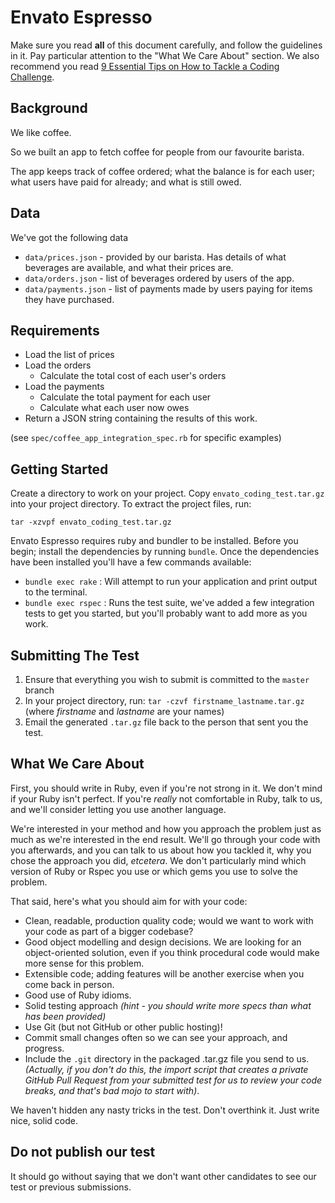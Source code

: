 # Envato Espresso

Make sure you read **all** of this document carefully, and follow the guidelines
in it. Pay particular attention to the "What We Care About" section. We also
recommend you read
[9 Essential Tips on How to Tackle a Coding Challenge](https://www.codementor.io/learn-programming/9-essential-tips-tackle-coding-challenge).

## Background

We like coffee.

So we built an app to fetch coffee for people from our favourite barista.

The app keeps track of coffee ordered; what the balance is for each user; what users have paid for already; and what is still owed.

## Data

We've got the following data

- `data/prices.json` - provided by our barista. Has details of what beverages are available, and what their prices are.
- `data/orders.json` - list of beverages ordered by users of the app.
- `data/payments.json` - list of payments made by users paying for items they have purchased.

## Requirements

- Load the list of prices
- Load the orders
  - Calculate the total cost of each user's orders
- Load the payments
  - Calculate the total payment for each user
  - Calculate what each user now owes
- Return a JSON string containing the results of this work.

(see `spec/coffee_app_integration_spec.rb` for specific examples)

## Getting Started

Create a directory to work on your project. Copy `envato_coding_test.tar.gz` into your project directory. To extract the project files, run:
```
tar -xzvpf envato_coding_test.tar.gz
```

Envato Espresso requires ruby and bundler to be installed. Before you begin; install the dependencies by running `bundle`.
Once the dependencies have been installed you'll have a few commands available:

- `bundle exec rake`  : Will attempt to run your application and print output to the terminal.
- `bundle exec rspec` : Runs the test suite, we've added a few integration tests to get you started, but you'll probably want to add more as you work.

## Submitting The Test

1. Ensure that everything you wish to submit is committed to the `master` branch
1. In your project directory, run: `tar -czvf firstname_lastname.tar.gz` (where _firstname_ and _lastname_ are your names)
1. Email the generated `.tar.gz` file back to the person that sent you the test.

## What We Care About

First, you should write in Ruby, even if you're not strong in it. We don't mind if your Ruby isn't perfect. If you're *really* not comfortable in Ruby, talk to us, and we'll consider letting you use another language.

We're interested in your method and how you approach the problem just as much as we're interested in the end result. We'll go through your code with you afterwards, and you can talk to us about how you tackled it, why you chose the approach you did, _etcetera_. We don't particularly mind which version of Ruby or Rspec you use or which gems you use to solve the problem.

That said, here's what you should aim for with your code:

- Clean, readable, production quality code; would we want to work with your code as part of a bigger codebase?
- Good object modelling and design decisions. We are looking for an object-oriented solution, even if you think procedural code would make more sense for this problem.
- Extensible code; adding features will be another exercise when you come back in person.
- Good use of Ruby idioms.
- Solid testing approach _(hint - you should write more specs than what has been provided)_
- Use Git (but not GitHub or other public hosting)!
 - Commit small changes often so we can see your approach, and progress.
 - Include the `.git` directory in the packaged .tar.gz file you send to us.
   _(Actually, if you don't do this, the import script that creates a *private*
   GitHub Pull Request from your submitted test for us to review your code
   breaks, and that's bad mojo to start with)_.

We haven't hidden any nasty tricks in the test. Don't overthink it. Just write nice, solid code.

## Do not publish our test

It should go without saying that we don't want other candidates to see our
test or previous submissions.
